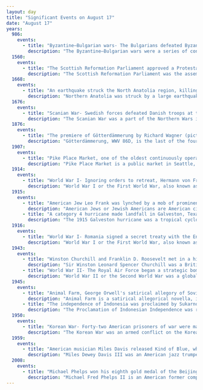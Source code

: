 ```yaml
---
layout: day
title: "Significant Events on August 17"
date: "August 17"
years:
  986:
    events:
      - title: "Byzantine–Bulgarian wars- The Bulgarians defeated Byzantine forces at the Battle of the Gates of Trajan near present-day Ihtiman, with Emperor Basil II barely escaping."
        description: "The Byzantine–Bulgarian wars were a series of conflicts fought between the Byzantine Empire and Bulgaria which began after the Bulgars conquered parts of the Balkan peninsula after 680 AD. The Byzantine and First Bulgarian Empire continued to clash over the next century with variable success, until the Bulgarians, led by Krum, inflicted a series of crushing defeats on the Byzantines. After Krum died in 814, his son Omurtag negotiated a thirty-year peace treaty. Simeon I had multiple successful campaigns against the Byzantines during his rule from 893 to 927. His son Peter I negotiated another long-lasting peace treaty. His rule was followed by a period of decline of the Bulgarian state."
  1560:
    events:
      - title: "The Scottish Reformation Parliament approved a Protestant confession of faith, initiating the Scottish Reformation and disestablishing Catholicism as the national religion."
        description: "The Scottish Reformation Parliament was the assembly elected in 1560 that passed legislation leading to the establishment of the Church of Scotland. These included the Confession of Faith Ratification Act 1560; and Papal Jurisdiction Act 1560. The legislation was not formally approved until 1567, when it was ratified by James VI."
  1668:
    events:
      - title: "An earthquake struck the North Anatolia region, killing over 8,000 people."
        description: "Northern Anatolia was struck by a large earthquake on 17 August 1668 in the late morning. It had an estimated magnitude in the range 7.8–8.0 Ms and the maximum felt intensity was IX on the Modified Mercalli intensity scale. The epicenter of the earthquake was on the southern shore of Ladik Lake. It caused widespread damage from as far west as Bolu and as far east as Erzincan, resulting in about 8,000 deaths. It is thought to be the most powerful earthquake in Turkey."
  1676:
    events:
      - title: "Scanian War- Swedish forces defeated Danish troops at the Battle of Halmstad."
        description: "The Scanian War was a part of the Northern Wars involving the union of Denmark–Norway, Brandenburg and Sweden. It was fought from 1675 to 1679 mainly on Scanian soil, in the former Danish–Norwegian provinces along the border with Sweden, and in Northern Germany. While the latter battles are regarded as a theater of the Scanian war in English, Danish, Norwegian and Swedish historiography, they are seen as a separate war in German historiography, called the Swedish-Brandenburgian War."
  1876:
    events:
      - title: "The premiere of Götterdämmerung by Richard Wagner (pictured) closed the first Bayreuth Festival."
        description: "Götterdämmerung, WWV 86D, is the last of the four epic music dramas that constitute Richard Wagner's cycle Der Ring des Nibelungen. It received its premiere at the Bayreuth Festspielhaus on 17 August 1876, as part of the first complete performance of the whole work."
  1907:
    events:
      - title: "Pike Place Market, one of the oldest continuously operated public farmers' markets in the U.S. and a popular tourist attraction, opened in Seattle, Washington."
        description: "Pike Place Market is a public market in Seattle, Washington, United States. It opened on August 17, 1907, and is one of the oldest continuously operated public farmers' markets in the United States. Overlooking the Elliott Bay waterfront on Puget Sound, it serves as a place of business for many small farmers, craftspeople and merchants. It is named for its central street, Pike Place, which runs northwest from Pike Street to Virginia Street on the western edge of Downtown Seattle. Pike Place Market is Seattle's most popular tourist destination and the 33rd most visited tourist attraction in the world, with more than 10 million annual visitors."
  1914:
    events:
      - title: "World War I- Ignoring orders to retreat, Hermann von François led a successful counterattack defending East Prussia at the Battle of Stallupönen and scored the first German victory in the Eastern Front."
        description: "World War I or the First World War, also known as the Great War, was a global conflict between two coalitions- the Allies and the Central Powers. Fighting took place mainly in Europe and the Middle East, as well as in parts of Africa and the Asia-Pacific, and in Europe was characterised by trench warfare; the widespread use of artillery, machine guns, and chemical weapons (gas); and the introductions of tanks and aircraft. World War I was one of the deadliest conflicts in history, resulting in an estimated 10 million military dead and more than 20 million wounded, plus some 10 million civilian dead from causes including genocide. The movement of large numbers of people was a major factor in the deadly Spanish flu pandemic."
  1915:
    events:
      - title: "American Jew Leo Frank was lynched by a mob of prominent citizens in Marietta, Georgia, for the alleged murder of a 13-year-old girl."
        description: "American Jews or Jewish Americans are American citizens who are Jewish, whether by culture, ethnicity, or religion. According to a 2020 poll conducted by Pew Research, approximately two thirds of American Jews identify as Ashkenazi, 3% identify as Sephardic, and 1% identify as Mizrahi. An additional 6% identify as some combination of the three categories, and 25% do not identify as any particular category."
      - title: "A category 4 hurricane made landfall in Galveston, Texas, leaving at least 275 people dead and causing $50 million in damage."
        description: "The 1915 Galveston hurricane was a tropical cyclone that caused extensive damage in the Galveston area in August 1915. Widespread damage was also documented throughout its path across the Caribbean Sea and the interior of the United States. Due to similarities in strength and trajectory, the storm drew comparisons with the deadly 1900 Galveston hurricane. While the newly completed Galveston Seawall mitigated a similar-scale disaster for Galveston, numerous fatalities occurred along unprotected stretches of the Texas coast due to the storm's 16.2 ft (4.9 m) storm surge. Overall, the major hurricane inflicted at least $30 million in damage and killed 403–405 people. A demographic normalization of landfalling storms suggested that an equivalent storm in 2005 would cause $68.0 billion in damage in the United States."
  1916:
    events:
      - title: "World War I- Romania signed a secret treaty with the Entente Powers, agreeing to enter the war in return for promised territory in Austria-Hungary."
        description: "World War I or the First World War, also known as the Great War, was a global conflict between two coalitions- the Allies and the Central Powers. Fighting took place mainly in Europe and the Middle East, as well as in parts of Africa and the Asia-Pacific, and in Europe was characterised by trench warfare; the widespread use of artillery, machine guns, and chemical weapons (gas); and the introductions of tanks and aircraft. World War I was one of the deadliest conflicts in history, resulting in an estimated 10 million military dead and more than 20 million wounded, plus some 10 million civilian dead from causes including genocide. The movement of large numbers of people was a major factor in the deadly Spanish flu pandemic."
  1943:
    events:
      - title: "Winston Churchill and Franklin D. Roosevelt met in a highly secret military conference (pictured) held in Quebec City."
        description: "Sir Winston Leonard Spencer Churchill was a British statesman, military officer, and writer who was Prime Minister of the United Kingdom from 1940 to 1945 and again from 1951 to 1955. For some 62 of the years between 1900 and 1964, he was a member of parliament (MP) and represented a total of five constituencies over that time. Ideologically an adherent to economic liberalism and imperialism, he was for most of his career a member of the Conservative Party, which he led from 1940 to 1955. He was a member of the Liberal Party from 1904 to 1924."
      - title: "World War II- The Royal Air Force began a strategic bombing campaign against Nazi Germany's V-weapon programme by attacking the Peenemünde Army Research Center."
        description: "World War II or the Second World War was a global conflict between two coalitions- the Allies and the Axis powers. Nearly all of the world's countries participated, with many nations mobilising all resources in pursuit of total war. Tanks and aircraft played major roles, enabling the strategic bombing of cities and delivery of the first and only nuclear weapons ever used in war. World War II was the deadliest conflict in history, resulting in 70 to 85 million deaths, more than half of which were civilians. Millions died in genocides, including the Holocaust, and by massacres, starvation, and disease. After the Allied victory, Germany, Austria, Japan, and Korea were occupied, and German and Japanese leaders were tried for war crimes."
  1945:
    events:
      - title: "Animal Farm, George Orwell's satirical allegory of Soviet totalitarianism, was first published."
        description: "Animal Farm is a satirical allegorical novella, in the form of a beast fable, by George Orwell, first published in England on 17 August 1945. It tells the story of a group of anthropomorphic farm animals who rebel against their human farmer, hoping to create a society where the animals can be equal, free, and happy. Ultimately, the rebellion is betrayed, and under the dictatorship of a pig named Napoleon, the farm ends up in a state far worse than before."
      - title: "The independence of Indonesia was proclaimed by Sukarno and Mohammad Hatta , igniting a revolution against the Dutch Empire."
        description: "The Proclamation of Indonesian Independence was read at 10-00 Tokyo Standard Time on Friday, 17 August 1945 in Jakarta. The declaration marked the start of the diplomatic and armed resistance of the Indonesian National Revolution, fighting against the forces of the Netherlands and pro-Dutch civilians, until the latter officially acknowledged Indonesia's independence in 1949. The document was signed by Sukarno and Mohammad Hatta, who were appointed president and vice-president respectively the following day."
  1950:
    events:
      - title: "Korean War- Forty-two American prisoners of war were massacred by the Korean People's Army on a hill above Waegwan, South Korea."
        description: "The Korean War was an armed conflict on the Korean Peninsula fought between North Korea and South Korea and their allies. North Korea was supported by the People's Republic of China and the Soviet Union, while South Korea was supported by the United Nations Command (UNC) led by the United States. The conflict was one of the first major proxy wars of the Cold War. Fighting ended in 1953 with an armistice but no peace treaty, leading to the ongoing Korean conflict."
  1959:
    events:
      - title: "American musician Miles Davis released Kind of Blue, which became one of the best-selling and most critically acclaimed jazz recordings of all time."
        description: "Miles Dewey Davis III was an American jazz trumpeter, bandleader, and composer. He is among the most influential and acclaimed figures in the history of jazz and 20th-century music. Davis adopted a variety of musical directions in a roughly five-decade career that kept him at the forefront of many major stylistic developments in jazz."
  2008:
    events:
      - title: "Michael Phelps won his eighth gold medal of the Beijing Summer Olympics, the most golds by any person at a single games."
        description: "Michael Fred Phelps II is an American former competitive swimmer. He is the most successful and most decorated Olympian of all time with a total of 28 medals. Phelps also holds the all-time records for Olympic gold medals (23), Olympic gold medals in individual events (13), and Olympic medals in individual events (16). At the 2004 Summer Olympics in Athens, Phelps tied the record of eight medals of any color at a single Games, held by gymnast Alexander Dityatin, by winning six gold and two bronze medals. Four years later, when he won eight gold medals at the 2008 Beijing Games, he broke fellow American swimmer Mark Spitz's 1972 record of seven first-place finishes at any single Olympic Games. At the 2012 Summer Olympics in London, Phelps won four gold and two silver medals, and at the 2016 Summer Olympics in Rio de Janeiro, he won five gold medals and one silver. This made him the most successful athlete of the Games for the fourth Olympics in a row."
---
```

